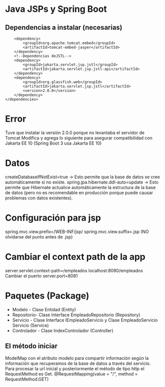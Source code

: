 # Java JSPs y Spring Boot
## Dependencias a instalar (necesarias)
<!--Dependencias para manejar JSPs-->
		<dependency>
			<groupId>org.apache.tomcat.embed</groupId>
			<artifactId>tomcat-embed-jasper</artifactId>
		</dependency>
		<!--Dependencias deJSTL-->
		<dependency>
			<groupId>jakarta.servlet.jsp.jstl</groupId>
			<artifactId>jakarta.servlet.jsp.jstl-api</artifactId>
		</dependency>
		<dependency>
			<groupId>org.glassfish.web</groupId>
			<artifactId>jakarta.servlet.jsp.jstl</artifactId>
			<version>2.0.0</version>
		</dependency>
	</dependencies>
# Error
Tuve que instalar la versión 2.0.0 porque no levantaba el servidor de Tomcat
Modifica y agrega lo siguiente para asegurar compatibilidad con Jakarta EE 10 (Spring Boot 3 usa Jakarta EE 10)
 # Datos
 createDatabaseIfNotExist=true → Esto permite que la base de datos se cree automáticamente si no existe.
spring.jpa.hibernate.ddl-auto=update → Esto permite que Hibernate actualice automáticamente la estructura de la base
 de datos (pero no es recomendable en producción porque puede causar problemas con datos existentes).

# Configuración para jsp
spring.mvc.view.prefix=/WEB-INF/jsp/
spring.mvc.view.suffix=.jsp 
(NO olvidarse del punto antes de .jsp)

# Cambiar el context path de la app
server.servlet.context-path=/empleados
localhost:8080/empleados
Cambiar el puerto
server.port=8081
# Paquetes (Package)
* Modelo - Clase Entidad (Entity)
* Repositorio- Clase Interface EmpleadoRepositorio (Repository)
* Servicio - Clase Interface IEmpleadoServicio y Clase EmpleadoServicio Servicio (Service)
* Controlador - Clase IndexControlador (Controller)

## El método iniciar
ModelMap con el atributo modelo para compartir información según la información que recuperamos de la base de datos a través del servicio.
Para procesar la url inicial y posteriormente el método de tipo http el RequestMethod es Get.
@RequestMapping(value = "/", method = RequestMethod.GET)
